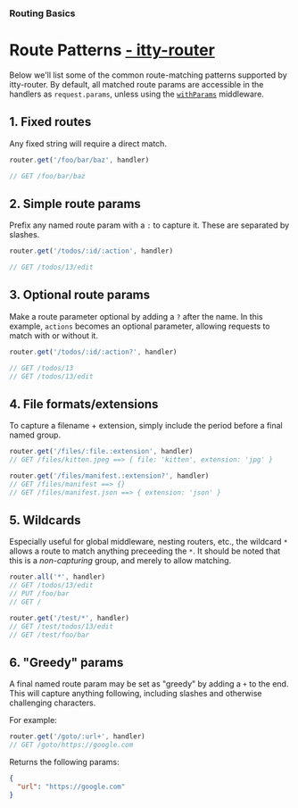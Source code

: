 ### Routing Basics
# Route Patterns <u>- itty-router</u>
Below we'll list some of the common route-matching patterns supported by itty-router.  By default, all matched route params are accessible in the handlers as `request.params`, unless using the [`withParams`](/itty-router/api#withParams) middleware.

## 1. Fixed routes
Any fixed string will require a direct match.

```js
router.get('/foo/bar/baz', handler)

// GET /foo/bar/baz
```

## 2. Simple route params <a name="params"></a>

Prefix any named route param with a `:` to capture it.  These are separated by slashes.
```js
router.get('/todos/:id/:action', handler)

// GET /todos/13/edit
```

## 3. Optional route params <a name="optional"></a>

Make a route parameter optional by adding a `?` after the name.  In this example, `actions` becomes an optional parameter, allowing requests to match with or without it.
```js
router.get('/todos/:id/:action?', handler)

// GET /todos/13
// GET /todos/13/edit
```


## 4. File formats/extensions <a name="file-formats"></a>

To capture a filename + extension, simply include the period before a final named group.

```js
router.get('/files/:file.:extension', handler)
// GET /files/kitten.jpeg ==> { file: 'kitten', extension: 'jpg' }

router.get('/files/manifest.:extension?', handler)
// GET /files/manifest ==> {}
// GET /files/manifest.json ==> { extension: 'json' }
```

## 5. Wildcards <a name="wildcards"></a>

Especially useful for global middleware, nesting routers, etc., the wildcard `*` allows a route to match anything preceeding the `*`.  It should be noted that this is a *non-capturing* group, and merely to allow matching.
```js
router.all('*', handler)
// GET /todos/13/edit
// PUT /foo/bar
// GET /

router.get('/test/*', handler)
// GET /test/todos/13/edit
// GET /test/foo/bar
```

## 6. "Greedy" params <a name="greedy"></a>

A final named route param may be set as "greedy" by adding a `+` to the end.  This will capture anything following, including slashes and otherwise challenging characters.

For example:
```js
router.get('/goto/:url+', handler)
// GET /goto/https://google.com
```

Returns the following params:
```json
{ 
  "url": "https://google.com"
}
```
